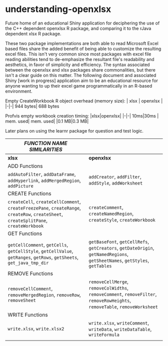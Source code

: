 # understanding-openxlsx
Future home of an educational Shiny application for deciphering the use of the C++ dependent openxlsx R package, and comparing it to the rJava dependent xlsx R package.

These two package implementations are both able to read Microsoft Excel based files share the added benefit of being able to customize the resulting excel files. This isn't very common since most packages with excel file reading abilities tend to de-emphasize the resultant file's readability and aesthetics, in favor of simplicity and efficiency. The syntax associated between the openxlsx and xlsx packages share commonalities, but there isn't a clear guide on this matter. The following document and associated Shiny [work in progress] application aim to be an educational resource for anyone wanting to up their excel game programmatically in an R-based environment.

Empty CreateWorkbook R object overhead (memory size):
| xlsx | openxlsx |
|-|-|
944 bytes| 688 bytes

Profvis empty workbook creation timing:
|xlsx|openxlsx|
|-|-|
10ms|30ms
| mem. used| mem. used|
|0.1 MB|0.3 MB|

Later plans on using the learnr package for question and test logic.


|<i>**FUNCTION NAME SIMILARITIES** </i>|  |
|--------|----------|                                        
| __xlsx__ | __openxlsx__ |
| ADD Functions| |
| `addAutoFilter`, `addDataFrame`, `addHyperlink`, `addMergedRegion`, `addPicture` | `addCreator`, `addFilter`, `addStyle`, `addWorksheet` |
| CREATE Functions| |
|`createCell`, `createCellComment`, `createFreezePane`, `createRange`, `createRow`, `createSheet`, `createSplitPane`, `createWorkbook`| `createComment`, `createNamedRegion`, `createStyle`, `createWorkbook`  |
|GET Functions| |
| `getCellComment`, `getCells`, `getCellStyle`, `getCellValue`, `getRanges`, `getRows`, `getSheets`, `get_java_tmp_dir`|`getBaseFont`, `getCellRefs`, `getCreators`, `getDateOrigin`, `getNamedRegions`, `getSheetNames`, `getStyles`, `getTables` |
|REMOVE Functions| |
|`removeCellComment`, `removeMergedRegion`, `removeRow`, `removeSheet`|`removeCellMerge`, `removeColWidths`, `removeComment`, `removeFilter`, `removeRowHeights`, `removeTable`, `removeWorksheet`|
|WRITE Functions| |
|`write.xlsx`, `write.xlsx2`|`write.xlsx`, `writeComment`, `writeData`, `writeDataTable`, `writeFormula`|
|||